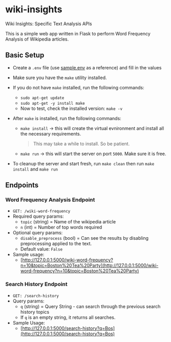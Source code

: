 # wiki-insights

Wiki Insights: Specific Text Analysis APIs

This is a simple web app written in Flask to perform Word Frequency Analysis of Wikipedia articles.

## Basic Setup

- Create a `.env` file (use [sample.env](sample.env) as a reference) and fill in the values
- Make sure you have the `make` utility installed.
- If you do not have `make` installed, run the following commands:
  - `sudo apt-get update`
  - `sudo apt-get -y install make`
  - Now to test, check the installed version: `make -v`
- After `make` is installed, run the following commands:

  - `make install` -> this will create the virtual evnironment and install all the necessary requirements.

    > This may take a while to install. So be patient.

  - `make run` -> this will start the server on port `5000`. Make sure it is free.

- To cleanup the server and start fresh, run `make clean` then run `make install` and `make run`

## Endpoints

### Word Frequency Analysis Endpoint

- `GET: /wiki-word-frequency`
- Required query params:
  - `topic` (string) = Name of the wikipedia article
  - `n` (int) = Number of top words required
- Optional query params:
  - `disable_preprocess` (bool) = Can see the results by disabling preprocessing applied to the text.
  - Default value: `False`
- Sample usage:
  - [http://127.0.0.1:5000/wiki-word-frequency?n=10&topic=Boston%20Tea%20Party](http://127.0.0.1:5000/wiki-word-frequency?n=10&topic=Boston%20Tea%20Party)

### Search History Endpoint

- `GET: /search-history`
- Query params:
  - `q` (string) = Query String - can search through the previous search history topics
  - If `q` is an empty string, it returns all searches.
- Sample Usage:
  - [http://127.0.0.1:5000/search-history?q=Bos](http://127.0.0.1:5000/search-history?q=Bos)
